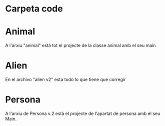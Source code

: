 # Carpeta code

# Animal
A l'arxiu "animal" està tot el projecte de la classe animal amb el seu main

# Alien
En el archivo "alien v2" esta todo lo que tiene que corregir

# Persona
A l'arxiu de Persona v.2 està el projecte de l'apartat de persona amb el seu Main.

